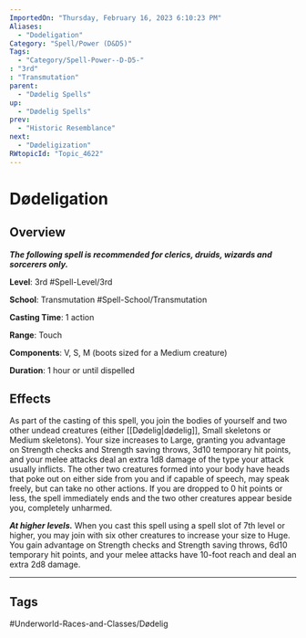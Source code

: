 ```yaml
---
ImportedOn: "Thursday, February 16, 2023 6:10:23 PM"
Aliases:
  - "Dodeligation"
Category: "Spell/Power (D&D5)"
Tags:
  - "Category/Spell-Power--D-D5-"
: "3rd"
: "Transmutation"
parent:
  - "Dødelig Spells"
up:
  - "Dødelig Spells"
prev:
  - "Historic Resemblance"
next:
  - "Dødeligization"
RWtopicId: "Topic_4622"
---
```

# Dødeligation
## Overview
***The following spell is recommended for clerics, druids, wizards and sorcerers only.***

**Level**: 3rd
#Spell-Level/3rd

**School**: Transmutation
#Spell-School/Transmutation

**Casting Time**: 1 action

**Range**: Touch

**Components**: V, S, M (boots sized for a Medium creature)

**Duration**: 1 hour or until dispelled

## Effects
As part of the casting of this spell, you join the bodies of yourself and two other undead creatures (either [[Dødelig|dødelig]], Small skeletons or Medium skeletons). Your size increases to Large, granting you advantage on Strength checks and Strength saving throws, 3d10 temporary hit points, and your melee attacks deal an extra 1d8 damage of the type your attack usually inflicts. The other two creatures formed into your body have heads that poke out on either side from you and if capable of speech, may speak freely, but can take no other actions. If you are dropped to 0 hit points or less, the spell immediately ends and the two other creatures appear beside you, completely unharmed.

***At higher levels.*** When you cast this spell using a spell slot of 7th level or higher, you may join with six other creatures to increase your size to Huge. You gain advantage on Strength checks and Strength saving throws, 6d10 temporary hit points, and your melee attacks have 10-foot reach and deal an extra 2d8 damage.


---
## Tags
#Underworld-Races-and-Classes/Dødelig

